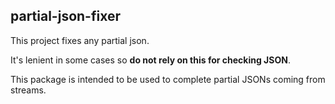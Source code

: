## partial-json-fixer

This project fixes any partial json.

It's lenient in some cases so **do not rely on this for checking JSON**.

This package is intended to be used to complete partial JSONs coming from
streams.
